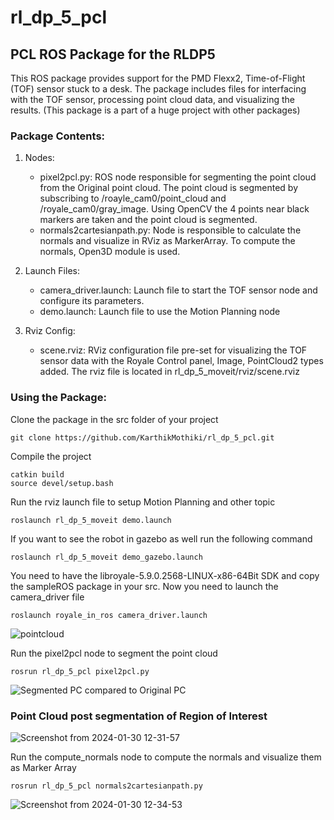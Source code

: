 # rl_dp_5_pcl

## PCL ROS Package for the RLDP5

This ROS package provides support for the PMD Flexx2, Time-of-Flight (TOF) sensor stuck to a desk. The package includes files for interfacing with the TOF sensor, processing point cloud data, and visualizing the results.
(This package is a part of a huge project with other packages)

### Package Contents:
1. Nodes:

    - pixel2pcl.py: ROS node responsible for segmenting the point cloud from the Original point cloud. The point cloud is segmented by subscribing to /roayle_cam0/point_cloud and /royale_cam0/gray_image. Using OpenCV the 4 points near black markers are taken and the point cloud is segmented.
    - normals2cartesianpath.py: Node is responsible to calculate the normals and visualize in RViz as MarkerArray. To compute the normals, Open3D module is used. 

2. Launch Files:

    - camera_driver.launch: Launch file to start the TOF sensor node and configure its parameters.
    - demo.launch: Launch file to use the Motion Planning node

3. Rviz Config:

    - scene.rviz: RViz configuration file pre-set for visualizing the TOF sensor data with the Royale Control panel, Image, PointCloud2 types added. The rviz file is located in rl_dp_5_moveit/rviz/scene.rviz


### Using the Package:

Clone the package in the src folder of your project
```
git clone https://github.com/KarthikMothiki/rl_dp_5_pcl.git
```

Compile the project
```
catkin build
source devel/setup.bash
```
Run the rviz launch file to setup Motion Planning and other topic
```
roslaunch rl_dp_5_moveit demo.launch
```
If you want to see the robot in gazebo as well run the following command
```
roslaunch rl_dp_5_moveit demo_gazebo.launch
```

You need to have the libroyale-5.9.0.2568-LINUX-x86-64Bit SDK and copy the sampleROS package in your src.
Now you need to launch the camera_driver file
```
roslaunch royale_in_ros camera_driver.launch 
```
![pointcloud](https://github.com/KarthikMothiki/rl_dp_5_pcl/assets/62557178/57266682-f4e9-4f57-a79b-2b46bb6b27db)

Run the pixel2pcl node to segment the point cloud
```
rosrun rl_dp_5_pcl pixel2pcl.py 
```
![Segmented PC compared to Original PC](https://github.com/KarthikMothiki/rl_dp_5_pcl/assets/62557178/dde89c69-0962-424e-998b-5da50216b119)

### Point Cloud post segmentation of Region of Interest
![Screenshot from 2024-01-30 12-31-57](https://github.com/KarthikMothiki/rl_dp_5_pcl/assets/62557178/85f9dae8-2b2b-4a40-9d5b-4e8264d452f6)

Run the compute_normals node to compute the normals and visualize them as Marker Array
```
rosrun rl_dp_5_pcl normals2cartesianpath.py
```
![Screenshot from 2024-01-30 12-34-53](https://github.com/KarthikMothiki/rl_dp_5_pcl/assets/62557178/05470dbc-c32f-4139-8150-58d0597a4d61)



